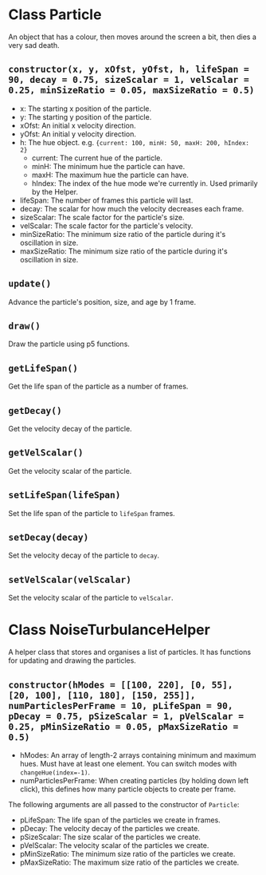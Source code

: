 # Class Particle

An object that has a colour, then moves around the screen a bit, then dies a very sad death.

## `constructor(x, y, xOfst, yOfst, h, lifeSpan = 90, decay = 0.75, sizeScalar = 1, velScalar = 0.25, minSizeRatio = 0.05, maxSizeRatio = 0.5)`
* x: The starting x position of the particle.
* y: The starting y position of the particle.
* xOfst: An initial x velocity direction.
* yOfst: An initial y velocity direction.
* h: The hue object. e.g. `{current: 100, minH: 50, maxH: 200, hIndex: 2}`
	* current: The current hue of the particle.
	* minH: The minimum hue the particle can have.
	* maxH: The maximum hue the particle can have.
	* hIndex: The index of the hue mode we're currently in. Used primarily by the Helper.
* lifeSpan: The number of frames this particle will last.
* decay: The scalar for how much the velocity decreases each frame.
* sizeScalar: The scale factor for the particle's size.
* velScalar: The scale factor for the particle's velocity.
* minSizeRatio: The minimum size ratio of the particle during it's oscillation in size.
* maxSizeRatio: The minimum size ratio of the particle during it's oscillation in size.

## `update()`

Advance the particle's position, size, and age by 1 frame.

## `draw()`

Draw the particle using p5 functions.

## `getLifeSpan()`

Get the life span of the particle as a number of frames.

## `getDecay()`

Get the velocity decay of the particle.

## `getVelScalar()`

Get the velocity scalar of the particle.

## `setLifeSpan(lifeSpan)`

Set the life span of the particle to `lifeSpan` frames.

## `setDecay(decay)`

Set the velocity decay of the particle to `decay`.

## `setVelScalar(velScalar)`

Set the velocity scalar of the particle to `velScalar`.



# Class NoiseTurbulanceHelper

A helper class that stores and organises a list of particles.
It has functions for updating and drawing the particles.

## `constructor(hModes = [[100, 220], [0, 55], [20, 100], [110, 180], [150, 255]], numParticlesPerFrame = 10, pLifeSpan = 90, pDecay = 0.75, pSizeScalar = 1, pVelScalar = 0.25, pMinSizeRatio = 0.05, pMaxSizeRatio = 0.5)`

* hModes: An array of length-2 arrays containing minimum and maximum hues. Must have at least one element. You can switch modes with `changeHue(index=-1)`.
* numParticlesPerFrame: When creating particles (by holding down left click), this defines how many particle objects to create per frame.

The following arguments are all passed to the constructor of `Particle`:

* pLifeSpan: The life span of the particles we create in frames.
* pDecay: The velocity decay of the particles we create.
* pSizeScalar: The size scalar of the particles we create.
* pVelScalar: The velocity scalar of the particles we create.
* pMinSizeRatio: The minimum size ratio of the particles we create.
* pMaxSizeRatio: The maximum size ratio of the particles we create.

